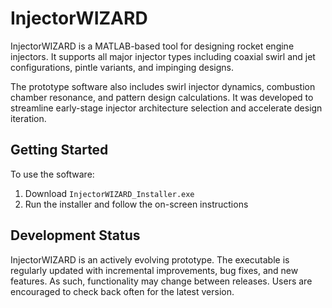 # InjectorWIZARD

InjectorWIZARD is a MATLAB-based tool for designing rocket engine injectors. It supports all major injector types including coaxial swirl and jet configurations, pintle variants, and impinging designs.

The prototype software also includes swirl injector dynamics, combustion chamber resonance, and pattern design calculations. It was developed to streamline early-stage injector architecture selection and accelerate design iteration. 

## Getting Started

To use the software:

1. Download `InjectorWIZARD_Installer.exe`
2. Run the installer and follow the on-screen instructions

## Development Status

InjectorWIZARD is an actively evolving prototype. The executable is regularly updated with incremental improvements, bug fixes, and new features. As such, functionality may change between releases. Users are encouraged to check back often for the latest version.
